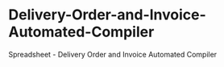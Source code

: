 # Delivery-Order-and-Invoice-Automated-Compiler
Spreadsheet - Delivery Order and Invoice Automated Compiler
